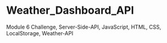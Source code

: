 # Weather_Dashboard_API
Module 6 Challenge, Server-Side-API, JavaScript, HTML, CSS, LocalStorage, Weather-API
